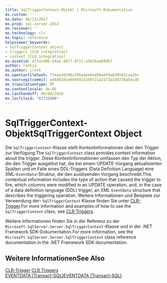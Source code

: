 ```yaml
---
title: SqlTriggerContext-Objekt | Microsoft-Dokumentation
ms.custom: ''
ms.date: 06/13/2017
ms.prod: sql-server-2014
ms.reviewer: ''
ms.technology: clr
ms.topic: reference
helpviewer_keywords:
- SqlTriggerContext object
- triggers [CLR integration]
- context [CLR integration]
ms.assetid: 472a2d0b-64ae-4877-8f11-a5620aa698b7
author: rothja
ms.author: jroth
ms.openlocfilehash: f7eae3d290a70bedee0ed9badf9e6d0503caa2bc
ms.sourcegitcommit: ad4d92dce894592a259721a1571b1d8736abacdb
ms.translationtype: MT
ms.contentlocale: de-DE
ms.lasthandoff: 08/04/2020
ms.locfileid: "87725990"
---
```

# <a name="sqltriggercontext-object"></a><span data-ttu-id="a117e-102">SqlTriggerContext-Objekt</span><span class="sxs-lookup"><span data-stu-id="a117e-102">SqlTriggerContext Object</span></span>
  <span data-ttu-id="a117e-103">Die `SqlTriggerContext`-Klasse stellt Kontextinformationen über den Trigger zur Verfügung.</span><span class="sxs-lookup"><span data-stu-id="a117e-103">The `SqlTriggerContext` class provides context information about the trigger.</span></span> <span data-ttu-id="a117e-104">Diese Kontextinformationen umfassen den Typ der Aktion, die den Trigger ausgelöst hat, die bei einem UPDATE-Vorgang aktualisierten Spalten und im Falle eines DDL-Triggers (Data Definition Language) eine XML-`EventData`-Struktur, die den auslösenden Vorgang beschreibt.</span><span class="sxs-lookup"><span data-stu-id="a117e-104">This contextual information includes the type of action that caused the trigger to fire, which columns were modified in an UPDATE operation, and, in the case of a data definition language (DDL) trigger, an XML `EventData` structure that describes the triggering operation.</span></span> <span data-ttu-id="a117e-105">Weitere Informationen und Beispiele zur Verwendung der- `SqlTriggerContext` Klasse finden Sie unter [CLR-Trigger](../../database-engine/dev-guide/clr-triggers.md).</span><span class="sxs-lookup"><span data-stu-id="a117e-105">For more information and examples of how to use the `SqlTriggerContext` class, see [CLR Triggers](../../database-engine/dev-guide/clr-triggers.md).</span></span>  
  
 <span data-ttu-id="a117e-106">Weitere Informationen finden Sie in der Referenz zu der `Microsoft.SqlServer.Server.SqlTriggerContext`-Klasse und in der .NET Framework SDK-Dokumentation.</span><span class="sxs-lookup"><span data-stu-id="a117e-106">For more information, see the `Microsoft.SqlServer.Server.SqlTriggerContext` class reference documentation in the .NET Framework SDK documentation.</span></span>  
  
## <a name="see-also"></a><span data-ttu-id="a117e-107">Weitere Informationen</span><span class="sxs-lookup"><span data-stu-id="a117e-107">See Also</span></span>  
 <span data-ttu-id="a117e-108">[CLR-Trigger](../../database-engine/dev-guide/clr-triggers.md) </span><span class="sxs-lookup"><span data-stu-id="a117e-108">[CLR Triggers](../../database-engine/dev-guide/clr-triggers.md) </span></span>  
 [<span data-ttu-id="a117e-109">EVENTDATA &#40;Transact-SQL&#41;</span><span class="sxs-lookup"><span data-stu-id="a117e-109">EVENTDATA &#40;Transact-SQL&#41;</span></span>](/sql/t-sql/functions/eventdata-transact-sql)  
  
  
